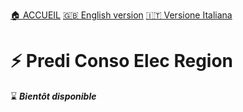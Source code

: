 [🏠 ACCUEIL](../README.md)
[🇬🇧 English version](Predi_Elec.md)
[🇮🇹 Versione Italiana](Predi_Elec_IT.md)

# ⚡ Predi Conso Elec Region

⌛ **_Bientôt disponible_**
